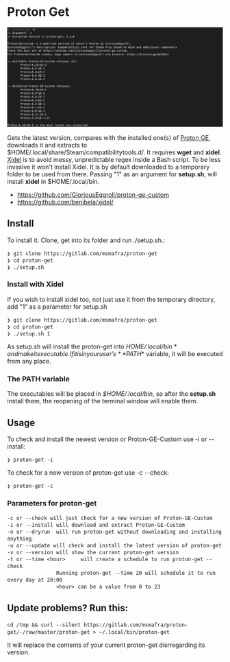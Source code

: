 # Proton Get

![Proton GE Downloader](images/proton-get.png)

Gets the latest version, compares with the installed one(s) of [Proton GE](https://github.com/GloriousEggroll/proton-ge-custom), downloads it and extracts to $HOME/.local/share/Steam/compatibilitytools.d/. It requires __wget__ and __xidel__. [Xidel](https://github.com/benibela/xidel/) is to avoid messy, unpredictable regex inside a Bash script. To be less invasive it won't install Xidel. It is by default downloaded to a temporary folder to be used from there. Passing "1" as an argument for __setup.sh__, will install __xidel__ in $HOME/.local/bin.

- https://github.com/GloriousEggroll/proton-ge-custom
- https://github.com/benibela/xidel/


## Install
To install it. Clone, get into its folder and run ./setup.sh.:

```
❯ git clone https://gitlab.com/msmafra/proton-get
❯ cd proton-get
❯ ./setup.sh
```
### Install with Xidel
If you wish to install xidel too, not just use it from the temporary directory, add "1" as a parameter for setup.sh

```
❯ git clone https://gitlab.com/msmafra/proton-get
❯ cd proton-get
❯ ./setup.sh 1
```

As setup.sh will install the proton-get into *$HOME/.local/bin* and make it executable. If it is in your user's **$PATH** variable, it will be executed from any place.
### The PATH variable

The executables will be placed in *$HOME/.local/bin*, so after the **setup.sh** install them, the reopening of the terminal window will enable them.
## Usage
To check and install the newest version or Proton-GE-Custom use -i or --install:
```
❯ proton-get -i
```
To check for a new version of proton-get use -c --check:
```
❯ proton-get -c
```

### Parameters for proton-get
```
-c or --check will just check for a new version of Proton-GE-Custom
-i or --install will download and extract Proton-GE-Custom
-n or --dryrun  will run proton-get without downloading and installing anything
-u or --update will check and install the latest version of proton-get
-v or --version will show the current proton-get version
-t or --time <hour>		will create a schedule to run proton-get --check
                Running proton-get --time 20 will schedule it to run every day at 20:00
                <hour> can be a value from 0 to 23
```

## Update problems? Run this:
`
cd /tmp && curl --silent https://gitlab.com/msmafra/proton-get/-/raw/master/proton-get > ~/.local/bin/proton-get
`

It will replace the contents of your current proton-get disrregarding its version.
